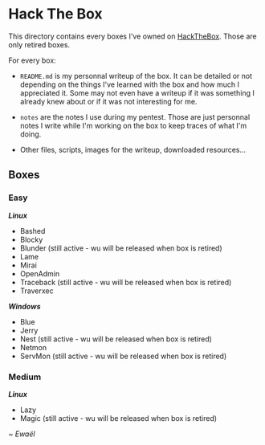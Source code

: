 # Hack The Box

This directory contains every boxes I've owned on [HackTheBox](https://www.hackthebox.eu/home). Those are only retired boxes.

For every box:

- `README.md` is my personnal writeup of the box. It can be detailed or not depending on the things I've learned with the box and how much I appreciated it. Some may not even have a writeup if it was something I already knew about or if it was not interesting for me.

- `notes` are the notes I use during my pentest. Those are just personnal notes I write while I'm working on the box to keep traces of what I'm doing.

- Other files, scripts, images for the writeup, downloaded resources...

## Boxes

### Easy

***Linux***

* Bashed
* Blocky
* Blunder (still active - wu will be released when box is retired)
* Lame
* Mirai
* OpenAdmin
* Traceback (still active - wu will be released when box is retired)
* Traverxec

***Windows***

* Blue
* Jerry
* Nest (still active - wu will be released when box is retired)
* Netmon
* ServMon (still active - wu will be released when box is retired)

### Medium

***Linux***

* Lazy
* Magic (still active - wu will be released when box is retired)

~ *Ewaël*
